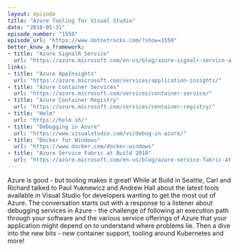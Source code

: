 ```yaml
---
layout: episode
title: "Azure Tooling for Visual Studio"
date: "2018-05-31"
episode_number: "1550"
episode_url: "https://www.dotnetrocks.com/?show=1550"
better_know_a_framework:
- title: "Azure SignalR Service"
  url: "https://azure.microsoft.com/en-us/blog/azure-signalr-service-a-fully-managed-service-to-add-real-time-functionality/"
links:
- title: "Azure AppInsights"
  url: "https://azure.microsoft.com/services/application-insights/"
- title: "Azure Container Services"
  url: "https://azure.microsoft.com/services/container-service/"
- title: "Azure Container Registry"
  url: "https://azure.microsoft.com/services/container-registry/"
- title: "Helm"
  url: "https://helm.sh/"
- title: "Debugging in Azure"
  url: "https://www.visualstudio.com/vs/debug-in-azure/"
- title: "Docker for Windows"
  url: "https://www.docker.com/docker-windows"
- title: "Azure Service Fabric at Build 2018"
  url: "https://azure.microsoft.com/en-us/blog/azure-service-fabric-at-microsoft-build-2018/"
---
```


Azure is good - but tooling makes it great! While at Build in Seattle, Carl and Richard talked to Paul Yuknewicz and Andrew Hall about the latest tools available in Visual Studio for developers wanting to get the most out of Azure. The conversation starts out with a response to a listener about debugging services in Azure - the challenge of following an execution path through your software and the various service offerings of Azure that your application might depend on to understand where problems lie. Then a dive into the new bits - new container support, tooling around Kubernetes and more!
